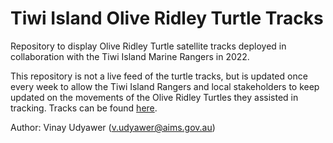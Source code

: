 # Tiwi Island Olive Ridley Turtle Tracks
Repository to display Olive Ridley Turtle satellite tracks deployed in collaboration with the Tiwi Island Marine Rangers in 2022.

This repository is not a live feed of the turtle tracks, but is updated once every week to allow the Tiwi Island Rangers and local stakeholders to keep updated on the movements of the Olive Ridley Turtles they assisted in tracking. Tracks can be found [here](https://vinayudyawer.github.io/TurtleANIBOS/).


Author: Vinay Udyawer (v.udyawer@aims.gov.au)
